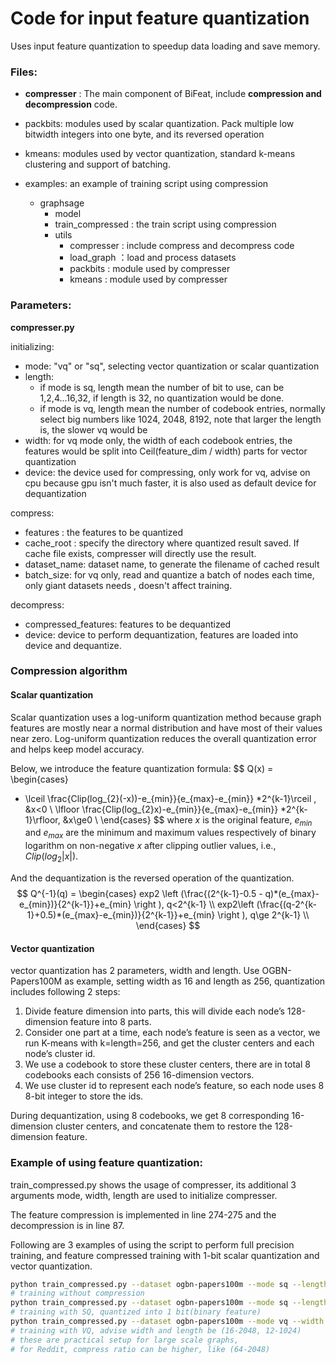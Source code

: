 # Code for input feature quantization

Uses input feature quantization to speedup data loading and save memory.

### Files:

- **compresser** : The main component of BiFeat, include **compression and decompression** code.
- packbits: modules used by scalar quantization. Pack multiple low bitwidth integers into one byte, and its reversed operation
- kmeans: modules used by vector quantization, standard k-means clustering and support of batching.

- examples: an example of training script using compression
  - graphsage
    - model
    - train_compressed : the train script using compression
    - utils
      - compresser : include compress and decompress code
      - load_graph ：load and process datasets
      - packbits : module used by compresser
      - kmeans : module used by compresser




### Parameters:

**compresser.py**

initializing: 

- mode: "vq" or "sq", selecting vector quantization or scalar quantization
- length: 
  - if mode is sq, length mean the number of bit to use, can be 1,2,4...16,32, if length is 32, no quantization would be done.
  - if mode is vq, length mean the number of codebook entries, normally select big numbers like 1024, 2048, 8192, note that larger the length is, the slower vq would be
- width: for vq mode only, the width of each codebook entries, the features would be split into Ceil(feature_dim / width) parts for vector quantization
- device: the device used for compressing, only work for vq, advise on cpu because gpu isn't much faster, it is also used as default device for dequantization

compress:

- features : the features to be quantized
- cache_root : specify the directory where quantized result saved. If cache file exists, compresser will directly use the result.
- dataset_name: dataset name, to generate the filename of cached result
- batch_size: for vq only, read and quantize a batch of nodes each time, only giant datasets needs , doesn't affect training.

decompress:

- compressed_features: features to be dequantized 
- device: device to perform dequantization, features are loaded into device and dequantize.


### Compression algorithm
#### Scalar quantization

Scalar quantization uses a log-uniform quantization method because graph features are mostly near a normal distribution and have most of their values near zero. Log-uniform quantization reduces the overall quantization error and helps keep model accuracy. 

Below, we introduce the feature quantization formula:
$$
Q(x)  =  \begin{cases}
 - \lceil  \frac{Clip(log_{2}(-x))-e_{min}}{e_{max}-e_{min}} *2^{k-1}\rceil , &x<0   \\
\lfloor \frac{Clip(log_{2}x)-e_{min}}{e_{max}-e_{min}} *2^{k-1}\rfloor, &x\ge0     \\
\end{cases}
$$
where $x$ is the original feature, $e_{min}$ and $e_{max}$ are the minimum and maximum values respectively of binary logarithm on non-negative $x$ after clipping outlier values, i.e., $Clip(log_{2}|x|)$.

And the dequantization is the reversed operation of the quantization.
$$
Q^{-1}(q)  =  \begin{cases}
exp2 \left (\frac{(2^{k-1}-0.5 - q)*(e_{max}-e_{min})}{2^{k-1}}+e_{min} \right ), q<2^{k-1}   \\
exp2\left (\frac{(q-2^{k-1}+0.5)*(e_{max}-e_{min})}{2^{k-1}}+e_{min} \right ), q\ge 2^{k-1}     \\
\end{cases}
$$



#### Vector quantization
vector quantization has 2 parameters, width and length. Use OGBN-Papers100M as example, setting width as 16 and length as 256, quantization includes following 2 steps:
1. Divide feature dimension into parts, this will divide each node’s 128-dimension feature into 8 parts.
2. Consider one part at a time, each node’s feature is seen as a vector, we run K-means with k=length=256, and get the cluster centers and each node’s cluster id. 
3. We use a codebook to store these cluster centers, there are in total 8 codebooks each consists of 256 16-dimension vectors. 
4. We use cluster id to represent each node’s feature, so each node uses 8 8-bit integer to store the ids.

During dequantization, using 8 codebooks, we get 8 corresponding 16-dimension cluster centers, and concatenate them to restore the 128-dimension feature.



### Example of using feature quantization:

train_compressed.py shows the usage of compresser, its additional 3 arguments mode, width, length are used to initialize compresser. 

The feature compression is implemented in line 274-275 and the decompression is in line 87. 

Following are 3 examples of using the script to perform full precision training, and feature compressed training with 1-bit scalar quantization and vector quantization.

```sh
python train_compressed.py --dataset ogbn-papers100m --mode sq --length 32
# training without compression
python train_compressed.py --dataset ogbn-papers100m --mode sq --length 1
# training with SQ, quantized into 1 bit(binary feature)
python train_compressed.py --dataset ogbn-papers100m --mode vq --width 16 --length 2048
# training with VQ, advise width and length be (16-2048, 12-1024)
# these are practical setup for large scale graphs,
# for Reddit, compress ratio can be higher, like (64-2048)
```






